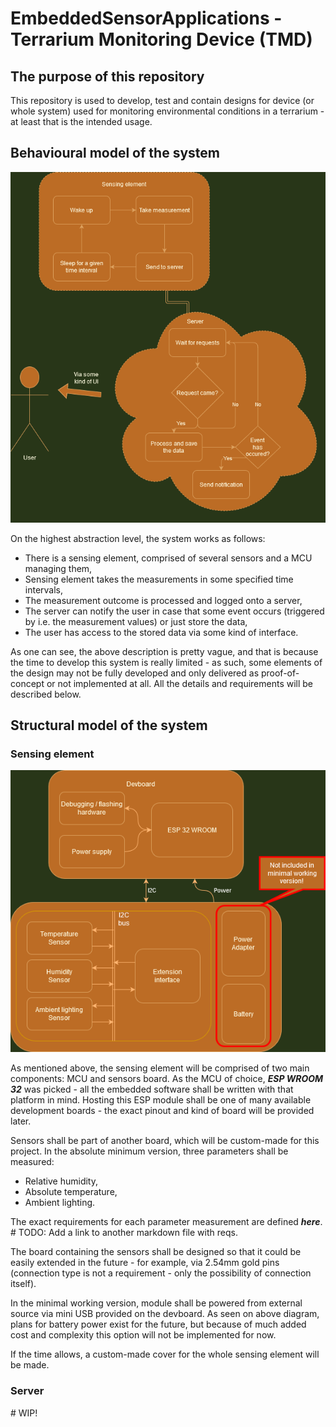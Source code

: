 # EmbeddedSensorApplications - Terrarium Monitoring Device (TMD)

## The purpose of this repository

This repository is used to develop, test and contain designs for device (or whole system) used for monitoring environmental conditions in a terrarium - at least that is the intended usage.

## Behavioural model of the system

![Behavioural flowchart](documentation/resources/behav_flowchart.png "Behavioural flowchart")

On the highest abstraction level, the system works as follows:

 - There is a sensing element, comprised of several sensors and a MCU managing them,
 - Sensing element takes the measurements in some specified time intervals,
 - The measurement outcome is processed and logged onto a server,
 - The server can notify the user in case that some event occurs (triggered by i.e. the measurement values) or just store the data,
 - The user has access to the stored data via some kind of interface.

As one can see, the above description is pretty vague, and that is because the time to develop this system is really limited - as such, some elements of the design may not be fully developed and only delivered as proof-of-concept or not implemented at all. All the details and requirements will be described below.

## Structural model of the system

### Sensing element

![Structural model](documentation/resources/sensing_dev_structural.png "Structural model of sensing element")

As mentioned above, the sensing element will be comprised of two main components: MCU and sensors board. As the MCU of choice, ***ESP WROOM 32*** was picked - all the embedded software shall be written with that platform in mind. Hosting this ESP module shall be one of many available development boards - the exact pinout and kind of board will be provided later.

Sensors shall be part of another board, which will be custom-made for this project. In the absolute minimum version, three parameters shall be measured:

 - Relative humidity,
 - Absolute temperature,
 - Ambient lighting.

The exact requirements for each parameter measurement are defined ***here***. \# TODO: Add a link to another markdown file with reqs.

The board containing the sensors shall be designed so that it could be easily extended in the future - for example, via 2.54mm gold pins (connection type is not a requirement - only the possibility of connection itself).

In the minimal working version, module shall be powered from external source via mini USB provided on the devboard. As seen on above diagram, plans for battery power exist for the future, but because of much added cost and complexity this option will not be implemented for now.

If the time allows, a custom-made cover for the whole sensing element will be made.

### Server

\# WIP!




